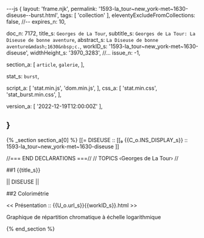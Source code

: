 ---js
{
  layout:    'frame.njk',
  permalink: '1593-la_tour~new_york-met~1630-diseuse--burst.html',
  tags:      [ 'collection' ],
  eleventyExcludeFromCollections: false,
  //-- expires_n: 10,

  doc_n:      7172,
  title_s:    `Georges de La Tour`,
  subtitle_s: `Georges de La Tour: La Diseuse de bonne aventure`,
  abstract_s: `La Diseuse de bonne aventure&mdash;1630&nbsp;c.`,
  workID_s:   '1593-la_tour~new_york-met~1630-diseuse',
  widthHeight_s:  '3970_3283',
  //... issue_n: -1,

  section_a:
  [
    `article`,
    `galerie`,
  ],

  stat_s: `burst`,

  script_a:
  [
    'stat.min.js',
    'dom.min.js',
  ],
  css_a:
  [
    'stat.min.css',
    'stat_burst.min.css',
  ],

  version_a:
  [
    '2022-12-19T12:00:00Z'
  ],

}
---
{% _section section_a[0] %}
[[=  DISEUSE  ::
     [[₉  {{C_o.INS_DISPLAY_s}}  :: 1593-la_tour~new_york-met~1630-diseuse ]]

//=== END DECLARATIONS ===//
//  TOPICS
‹Georges de La Tour›
//



##1  {{title_s}}

||  DISEUSE  ||




##2  Colorimétrie

<<  Présentation  ::  {{U_o.url_s}}{{workID_s}}.html  >>

Graphique de répartition chromatique à échelle logarithmique

{% end_section %}
